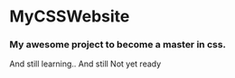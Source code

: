 # MyCSSWebsite
### My awesome project to become a master in css. 
And still learning..
And still
Not yet ready
